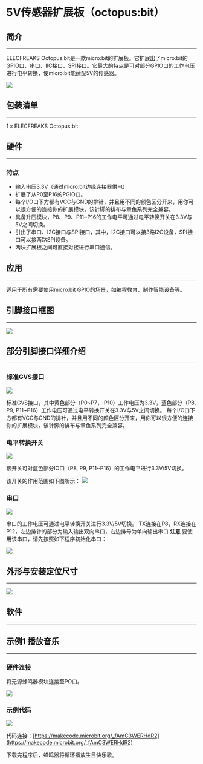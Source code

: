 ﻿# 5V传感器扩展板（octopus:bit）

## 简介
---

ELECFREAKS Octopus:bit是一款micro:bit的扩展板。它扩展出了micro:bit的GPIO口、串口、IIC接口、SPI接口。它最大的特点是可对部分GPIO口的工作电压进行电平转换，使micro:bit能适配5V的传感器。

![](https://wiki-media-ef.oss-cn-hongkong.aliyuncs.com/docs/microbit/getting-started/microbit-tinker-kit/images/wcgxnG0.png)


## 包装清单
---

1 x ELECFREAKS Octopus:bit


## 硬件
---

### 特点

- 输入电压3.3V（通过micro:bit边缘连接器供电）
- 扩展了从P0至P16的PGIO口。
- 每个I/O口下方都有VCC与GND的排针，并且用不同的颜色区分开来，用你可以很方便的连接你的扩展模块，该针脚的排布与章鱼系列完全兼容。
- 具备升压模块，P8、P9、P11~P16的工作电平可通过电平转换开关在3.3V与5V之间切换。
- 引出了串口、I2C接口与SPI接口，其中，I2C接口可以接3路I2C设备，SPI接口可以接两路SPI设备。
- 两块扩展板之间可直接对接进行串口通信。


## 应用
---

适用于所有需要使用micro:bit GPIO的场景，如编程教育、制作智能设备等。


## 引脚接口框图
---

![](https://wiki-media-ef.oss-cn-hongkong.aliyuncs.com/docs/microbit/getting-started/microbit-tinker-kit/images/wCWdoag.jpg)


## 部分引脚接口详细介绍
---

### 标准GVS接口

![](https://wiki-media-ef.oss-cn-hongkong.aliyuncs.com/docs/microbit/getting-started/microbit-tinker-kit/images/gk3dN4E.png)

标准GVS接口，其中黄色部分（P0~P7， P10）工作电压为3.3V，蓝色部分（P8, P9, P11~P16）工作电压可通过电平转换开关在3.3V与5V之间切换。
每个I/O口下方都有VCC与GND的排针，并且用不同的颜色区分开来，用你可以很方便的连接你的扩展模块，该针脚的排布与章鱼系列完全兼容。

### 电平转换开关

![](https://wiki-media-ef.oss-cn-hongkong.aliyuncs.com/docs/microbit/getting-started/microbit-tinker-kit/images/JoxT6k2.png)

该开关可对蓝色部分IO口（P8, P9, P11~P16）的工作电平进行3.3V/5V切换。

该开关的作用范围如下图所示：
![](https://wiki-media-ef.oss-cn-hongkong.aliyuncs.com/docs/microbit/getting-started/microbit-tinker-kit/images/GHPffMl.png)

### 串口

![](https://wiki-media-ef.oss-cn-hongkong.aliyuncs.com/docs/microbit/getting-started/microbit-tinker-kit/images/8aVYsja.png)

串口的工作电压可通过电平转换开关进行3.3V/5V切换。
TX连接在P8，RX连接在P12，左边排针的部分为输入输出双向串口，右边排母为单向输出串口
**注意** 要使用该串口，请先按照如下程序初始化串口：

![](https://wiki-media-ef.oss-cn-hongkong.aliyuncs.com/docs/microbit/getting-started/microbit-tinker-kit/images/1gnuYd5.png)

## 外形与安装定位尺寸
---

![](https://wiki-media-ef.oss-cn-hongkong.aliyuncs.com/docs/microbit/getting-started/microbit-tinker-kit/images/ZYrWREG.jpg)


## 软件
---

## 示例1 播放音乐
---

### 硬件连接

将无源蜂鸣器模块连接至PO口。

![](https://wiki-media-ef.oss-cn-hongkong.aliyuncs.com/docs/microbit/getting-started/microbit-tinker-kit/images/Zc6ChwR.jpg)

### 示例代码

![](https://wiki-media-ef.oss-cn-hongkong.aliyuncs.com/docs/microbit/getting-started/microbit-tinker-kit/images/0MBprkk.png)

代码连接：[https://makecode.microbit.org/_fAmC3WERHdR2](https://makecode.microbit.org/_fAmC3WERHdR2)

下载完程序后，蜂鸣器将循环播放生日快乐歌。
